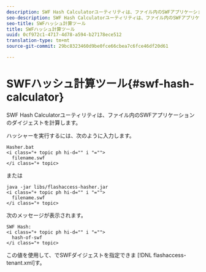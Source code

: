```yaml
---
description: SWF Hash Calculatorユーティリティは、ファイル内のSWFアプリケーションのダイジェストを計算します。
seo-description: SWF Hash Calculatorユーティリティは、ファイル内のSWFアプリケーションのダイジェストを計算します。
seo-title: SWFハッシュ計算ツール
title: SWFハッシュ計算ツール
uuid: 0cf972c1-4717-4d78-a594-b27178ece512
translation-type: tm+mt
source-git-commit: 29bc8323460d9be0fce66cbea7c6fce46df20d61

---
```



# SWFハッシュ計算ツール{#swf-hash-calculator}

SWF Hash Calculatorユーティリティは、ファイル内のSWFアプリケーションのダイジェストを計算します。

ハッシャーを実行するには、次のように入力します。

```
Hasher.bat 
<i class="+ topic ph hi-d="" i "="">
  filename.swf
</i class="+ topic>
```

または

```
java -jar libs/flashaccess-hasher.jar 
<i class="+ topic ph hi-d="" i "="">
  filename.swf
</i class="+ topic>
```

次のメッセージが表示されます。

```
SWF Hash: 
<i class="+ topic ph hi-d="" i "="">
  hash-of-swf
</i class="+ topic>
```

この値を使用して、でSWFダイジェストを指定できま [!DNL flashaccess-tenant.xml]す。
